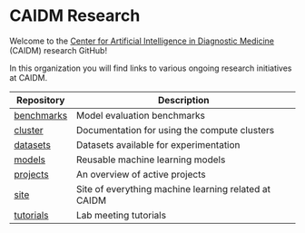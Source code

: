 # CAIDM Research

Welcome to the [Center for Artificial Intelligence in Diagnostic Medicine](https://www.caidm.som.uci.edu/) (CAIDM) research GitHub!

In this organization you will find links to various ongoing research initiatives at CAIDM.

| Repository                                                 | Description                                               |
| ---------------------------------------------------------- | --------------------------------------------------------- |
| [benchmarks](https://github.com/caidm-research/benchmarks) | Model evaluation benchmarks                               |
| [cluster](https://github.com/caidm-research/cluster)       | Documentation for using the compute clusters              |
| [datasets](https://github.com/caidm-research/datasets)     | Datasets available for experimentation                    |
| [models](https://github.com/caidm-research/models)         | Reusable machine learning models                          |
| [projects](https://github.com/caidm-research/projects)     | An overview of active projects                            |
| [site](https://github.com/caidm-research/site)             | Site of everything machine learning related at CAIDM      |
| [tutorials](https://github.com/caidm-research/tutorials)   | Lab meeting tutorials                                     |
